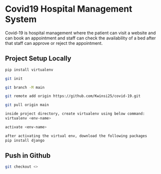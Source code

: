 # Covid19 Hospital Management System

Covid-19 is hospital management where the patient can visit a website and can book an appointment and staff can check the availability of a bed after that staff can approve or reject the appointment.  

## Project Setup Locally
```bash
pip install virtualenv
```
```bash
git init
```
```bash
git branch -M main
```
```bash
git remote add origin https://github.com/Kwinsi25/covid-19.git 
```
```bash
git pull origin main
```
```bash
inside project directory, create virtualenv using below command:
virtualenv <env-name>
```
```bash
activate <env-name>
```
```bash
after activating the virtual env, download the following packages
pip install django
```

## Push in Github
```bash
git checkout <>
```